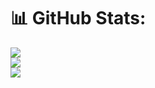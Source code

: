 
# 📊 GitHub Stats:
![](https://github-readme-stats.vercel.app/api?username=andrescera&theme=dark&hide_border=true&include_all_commits=true&count_private=true)<br/>
![](https://github-readme-streak-stats.herokuapp.com/?user=andrescera&theme=dark&hide_border=true)<br/>
![](https://github-readme-stats.vercel.app/api/top-langs/?username=andrescera&theme=dark&hide_border=true&include_all_commits=true&count_private=true&layout=compact)
